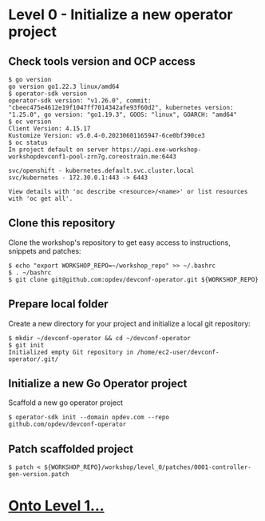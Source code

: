 # Level 0 - Initialize a new operator project

## Check tools version and OCP access

```shell
$ go version
go version go1.22.3 linux/amd64
$ operator-sdk version
operator-sdk version: "v1.26.0", commit: "cbeec475e4612e19f1047ff7014342afe93f60d2", kubernetes version: "1.25.0", go version: "go1.19.3", GOOS: "linux", GOARCH: "amd64"
$ oc version
Client Version: 4.15.17
Kustomize Version: v5.0.4-0.20230601165947-6ce0bf390ce3
$ oc status
In project default on server https://api.exe-workshop-workshopdevconf1-pool-zrn7g.coreostrain.me:6443

svc/openshift - kubernetes.default.svc.cluster.local
svc/kubernetes - 172.30.0.1:443 -> 6443

View details with 'oc describe <resource>/<name>' or list resources with 'oc get all'.
```

## Clone this repository

Clone the workshop's repository to get easy access to instructions, snippets and patches:

```shell
$ echo "export WORKSHOP_REPO=~/workshop_repo" >> ~/.bashrc
$ . ~/bashrc
$ git clone git@github.com:opdev/devconf-operator.git ${WORKSHOP_REPO}
```

## Prepare local folder

Create a new directory for your project and initialize a local git repository:

```shell
$ mkdir ~/devconf-operator && cd ~/devconf-operator
$ git init
Initialized empty Git repository in /home/ec2-user/devconf-operator/.git/
```

## Initialize a new Go Operator project

Scaffold a new go operator project

```shell
$ operator-sdk init --domain opdev.com --repo github.com/opdev/devconf-operator
```

## Patch scaffolded project

```shell
$ patch < ${WORKSHOP_REPO}/workshop/level_0/patches/0001-controller-gen-version.patch
```

# [Onto Level 1...](../level_1/)